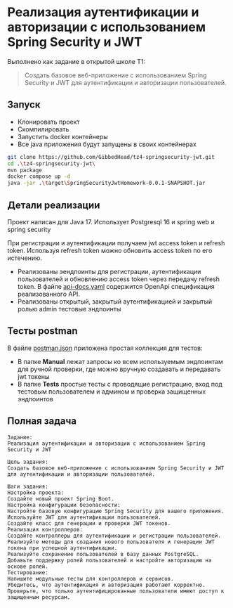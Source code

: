# Реализация аутентификации и авторизации с использованием Spring Security и JWT

Выполнено как задание в открытой школе T1:
> Создать базовое веб-приложение с использованием Spring Security и JWT для аутентификации и авторизации пользователей.

## Запуск

* Клонировать проект
* Скомпилировать
* Запустить docker контейнеры
* Все java приложения будут запущены в своих контейнерах

```bash
git clone https://github.com/GibbedHead/tz4-springsecurity-jwt.git
cd .\tz4-springsecurity-jwt\
mvn package
docker compose up -d
java -jar .\target\SpringSecurityJwtHomework-0.0.1-SNAPSHOT.jar
```

## Детали реализации

Проект написан для Java 17. Использует Postgresql 16 и spring web и spring security

При регистрации и аутентификации получаем jwt access token и refresh token. Используя refresh token можно обновить
access token по его истечению.

* Реализованы эендпоинты для регистрации, аутентификации пользователей и обновлению access token через передачу refresh
  token. В файле [api-docs.yaml](api-docs.yaml) содержится OpenApi спецификация реализованного API.
* Реализованы открытый, закрытый аутентификацией и закрытый ролью admin тестовые эндпоинты

## Тесты postman

В файле [postman.json](postman.json) приложена простая коллекция для тестов:

* В папке **Manual** лежат запросы ко всем используемым эндпоинтам для ручной проверки, где можно вручную создавать и
  передавать jwt токены
* В папке **Tests** простые тесты с проводящие регистрацию, вход под тестовым пользователем и админом и проверка
  защищенных эндпоинтов

## Полная задача

    Задание:
    Реализация аутентификации и авторизации с использованием Spring Security и JWT
    
    Цель задания:
    Создать базовое веб-приложение с использованием Spring Security и JWT для аутентификации и авторизации пользователей.
    
    Шаги задания:
    Настройка проекта:
    Создайте новый проект Spring Boot.
    Настройка конфигурации безопасности:
    Настройте базовую конфигурацию Spring Security для вашего приложения.
    Используйте JWT для аутентификации пользователей.
    Создайте класс для генерации и проверки JWT токенов.
    Реализация контроллеров:
    Создайте контроллеры для аутентификации и регистрации пользователей.
    Реализуйте методы для создания нового пользователя и генерации JWT токена при успешной аутентификации.
    Реализуйте сохранение пользователей в базу данных PostgreSQL.
    Добавьте поддержку ролей пользователей и настройте авторизацию на основе ролей.
    Тестирование:
    Напишите модульные тесты для контроллеров и сервисов.
    Убедитесь, что аутентификация и авторизация работают корректно.
    Проверьте, что только аутентифицированные пользователи имеют доступ к защищенным ресурсам.

